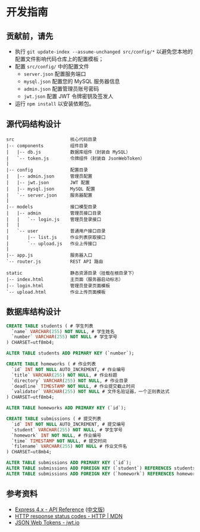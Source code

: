 # 开发指南

## 贡献前，请先

- 执行 `git update-index --assume-unchanged src/config/*` 以避免您本地的配置文件影响代码仓库上的配置模板；
- 配置 `src/config/` 中的配置文件
  - `server.json` 配置服务端口
  - `mysql.json` 配置您的 MySQL 服务器信息
  - `admin.json` 配置管理员账号密码
  - `jwt.json` 配置 JWT 令牌密钥及签发人
- 运行 `npm install` 以安装依赖包。

## 源代码结构设计

```plain
src                     核心代码目录
|-- components          组件目录
|   |-- db.js           数据库组件（封装自 MySQL）
|   `-- token.js        令牌组件（封装自 JsonWebToken）
|
|-- config              配置目录
|   |-- admin.json      管理员配置
|   |-- jwt.json        JWT 配置
|   |-- mysql.json      MySQL 配置
|   `-- server.json     服务器配置
|
|-- models              接口模型目录
|   |-- admin           管理员接口目录
|   |   `-- login.js    管理员登录接口
|   |
|   `-- user            普通用户接口目录
|       |-- list.js     作业列表获取接口
|       `-- upload.js   作业上传接口
|
|-- app.js              服务器入口
`-- router.js           REST API 路由

static                  静态资源目录（挂载在根目录下）
|-- index.html          主页面（服务器启动标志）
|-- login.html          管理员登录页面模板
`-- upload.html         作业上传页面模板
```

## 数据库结构设计

```sql
CREATE TABLE students ( # 学生列表
  `name` VARCHAR(255) NOT NULL, # 学生姓名
  `number` VARCHAR(255) NOT NULL # 学生学号
) CHARSET=utf8mb4;

ALTER TABLE students ADD PRIMARY KEY (`number`);

CREATE TABLE homeworks ( # 作业列表
  `id` INT NOT NULL AUTO_INCREMENT, # 作业编号
  `title` VARCHAR(255) NOT NULL, # 作业标题
  `directory` VARCHAR(255) NOT NULL, # 作业目录
  `deadline` TIMESTAMP NOT NULL, # 作业提交截止时间
  `validator` VARCHAR(255) NOT NULL # 文件名验证器，一个正则表达式
) CHARSET=utf8mb4;

ALTER TABLE homeworks ADD PRIMARY KEY (`id`);

CREATE TABLE submissions ( # 提交列表
  `id` INT NOT NULL AUTO_INCREMENT, # 提交编号
  `student` VARCHAR(255) NOT NULL, # 学生学号
  `homework` INT NOT NULL, # 作业编号
  `time` TIMESTAMP NOT NULL, # 提交时间
  `filename` VARCHAR(255) NOT NULL # 作业文件名
) CHARSET=ut8mb4;

ALTER TABLE submissions ADD PRIMARY KEY (`id`);
ALTER TABLE submissions ADD FOREIGN KEY (`student`) REFERENCES students(`number`);
ALTER TABLE submissions ADD FOREIGN KEY (`homework`) REFERENCES homeworks(`id`);
```

## 参考资料

- [Express 4.x - API Reference](https://expressjs.com/en/api.html) ([中文版](https://www.expressjs.com.cn/4x/api.html))
- [HTTP response status codes - HTTP | MDN](https://developer.mozilla.org/en-US/docs/Web/HTTP/Status)
- [JSON Web Tokens - jwt.io](https://jwt.io/)
